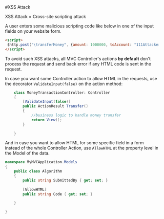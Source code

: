 #XSS Attack

XSS Attack = Cross-site scripting attack

A user enters some malicious scripting code like below in one of the input fields on your website form.

```html
<script>
 $http.post("\transferMoney", {amount: 1000000, toAccount: "111AttackersAccount"});
</script>
```

To avoid such XSS attacks, all MVC Controller's actions **by default** don't process the request and send back error if any HTML code is sent in the request.

In case you want some Controller action to allow HTML in the requests, use the decorator `ValidateInput(false)` on the action method:


```cs
    class MoneyTransactionController: Controller 
    {
        [ValidateInput(false)]
        public ActionResult Transfer()
        {
            //business logic to handle money transfer
            return View();
        }
    
    }
```


And in case you want to allow HTML for some specific field in a form instead of the whole Controller Action, use `AllowHTML` at the property level in the Model of the data.


```cs
namespace MyMVCApplication.Models 
{
    public class Algorithm
    {
        public string SubmittedBy { get; set; }
        
        [AllowHTML]
        public string Code { get; set; }
    
    }

}
```
